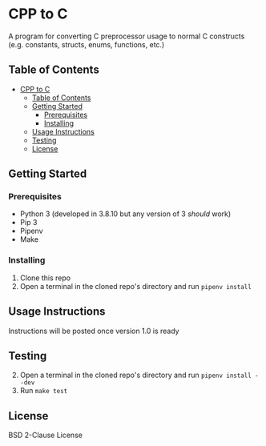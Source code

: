 # CPP to C
A program for converting C preprocessor usage to normal C constructs
(e.g. constants, structs, enums, functions, etc.)

## Table of Contents
- [CPP to C](#cpp-to-c)
  - [Table of Contents](#table-of-contents)
  - [Getting Started](#getting-started)
    - [Prerequisites](#prerequisites)
    - [Installing](#installing)
  - [Usage Instructions](#usage-instructions)
  - [Testing](#testing)
  - [License](#license)

## Getting Started

### Prerequisites
- Python 3 (developed in 3.8.10 but any version of 3 *should* work)
- Pip 3
- Pipenv
- Make

### Installing
1. Clone this repo
2. Open a terminal in the cloned repo's directory and run `pipenv install` 

## Usage Instructions
Instructions will be posted once version 1.0 is ready

## Testing
2. Open a terminal in the cloned repo's directory and run `pipenv install --dev`
2. Run `make test`

## License
BSD 2-Clause License